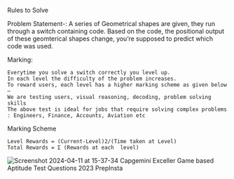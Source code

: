 Rules to Solve

Problem Statement-: A series of Geometrical shapes are given, they run through a switch containing code. Based on the code, the positional output of these geomterical shapes change, you’re supposed to predict which code was used.

Marking:

    Everytime you solve a switch correctly you level up.
    In each level the difficulty of the problem increases.
    To reward users, each level has a higher marking scheme as given below –
    We are testing users, visual reasoning, decoding, problem solving skills
    The above test is ideal for jobs that require solving complex problems : Engineers, Finance, Accounts, Aviation etc

Marking Scheme

    Level Rewards = (Current-Level)2/(Time taken at Level)
    Total Rewards = Σ (Rewards at each  level)

![Screenshot 2024-04-11 at 15-37-34 Capgemini Exceller Game based Aptitude Test Questions 2023 PrepInsta](https://github.com/ArkS0001/Game-Based-Aptitude/assets/113760964/26e3dc81-8816-404a-8b4d-f95c7e4967e0)
